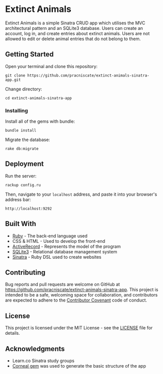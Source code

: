# Extinct Animals

Extinct Animals is a simple Sinatra CRUD app which utilises the MVC architectural pattern and an SQLite3 database. Users can create an account, log in, and create entries about extinct animals. Users are not allowed to edit or delete animal entries that do not belong to them.

## Getting Started

Open your terminal and clone this repository:

```
git clone https://github.com/pracniscate/extinct-animals-sinatra-app.git
```
Change directory:

```
cd extinct-animals-sinatra-app
```

### Installing

Install all of the gems with bundle:

```
bundle install
```

Migrate the database:

```
rake db:migrate
```

## Deployment

Run the server:

```
rackup config.ru
```

Then, navigate to your `localhost` address, and paste it into your browser's address bar:

```
http://localhost:9292
```

## Built With

* [Ruby](https://www.ruby-lang.org/en/) - The back-end language used
* CSS & HTML - Used to develop the front-end
* [ActiveRecord](https://guides.rubyonrails.org/active_record_basics.html) - Represents the model of the program
* [SQLite3](https://sqlite.org/index.html) - Relational database management system
* [Sinatra](http://sinatrarb.com/) - Ruby DSL used to create websites

## Contributing

Bug reports and pull requests are welcome on GitHub at https://github.com/pracniscate/extinct-animals-sinatra-app. This project is intended to be a safe, welcoming space for collaboration, and contributors are expected to adhere to the [Contributor Covenant](http://contributor-covenant.org) code of conduct.

## License

This project is licensed under the MIT License - see the [LICENSE](LICENSE) file for details.

## Acknowledgments

* Learn.co Sinatra study groups
* [Corneal gem](https://github.com/thebrianemory/corneal) was used to generate the basic structure of the app